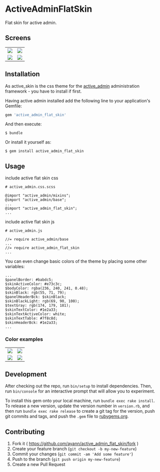 # ActiveAdminFlatSkin

Flat skin for active admin.

## Screens

<table>
  <tr>
    <td>
      <a href="./doc/active-skin-login.png"><img src="./doc/active-skin-login.png"></a>
    </td>
    <td>
      <a href="./doc/active-skin-menu.png"><img src="./doc/active-skin-menu.png"></a>
    </td>
  </tr>
  <tr>
    <td>
      <a href="./doc/active-skin-users.png"><img src="./doc/active-skin-users.png"></a>
    </td>
    <td>
      <a href="./doc/active-skin-edit.png"><img src="./doc/active-skin-edit.png"></a>
    </td>
  </tr>
</table>

## Installation

As active_skin is the css theme for the [active_admin](https://github.com/gregbell/active_admin) administration framework - you have to install if first.

Having active admin installed add the following line to your application's Gemfile:

```ruby
gem 'active_admin_flat_skin'
```

And then execute:

    $ bundle

Or install it yourself as:

    $ gem install active_admin_flat_skin


## Usage

include active flat skin css

    # active_admin.css.scss

    @import "active_admin/mixins";
    @import "active_admin/base";
    ...
    @import "active_admin_flat_skin";
    ...

include active flat skin js

    # active_admin.js

    //= require active_admin/base
    ...
    //= require active_admin_flat_skin
    ...

You can even change basic colors of the theme by placing some other variables:

    ...
    $panelBorder: #babdc5;
    $skinActiveColor: #e73c3c;
    $bodyColor: rgba(236, 240, 241, 0.48);
    $skinBlack: rgb(55, 71, 79);
    $panelHeaderBck: $skinBlack;
    $skinBlackLight: rgb(69, 90, 100);
    $textGray: rgb(174, 179, 181);
    $skinTextColor: #1e2a33;
    $skinTextActiveColor: white;
    $skinTextTable: #7f8c8d;
    $skinHeaderBck: #1e2a33;
    ...

### Color examples

<table>
  <tr>
    <td>
      <a href="./doc/color1.png"><img src="./doc/color1.png"></a>
    </td>
    <td>
      <a href="./doc/color2.png"><img src="./doc/color2.png"></a>
    </td>
  </tr>
  <tr>
    <td>
      <a href="./doc/color3.png"><img src="./doc/color3.png"></a>
    </td>
    <td>
      <a href="./doc/color4.png"><img src="./doc/color4.png"></a>
    </td>
  </tr>
</table>

## Development

After checking out the repo, run `bin/setup` to install dependencies. Then, run `bin/console` for an interactive prompt that will allow you to experiment.

To install this gem onto your local machine, run `bundle exec rake install`. To release a new version, update the version number in `version.rb`, and then run `bundle exec rake release` to create a git tag for the version, push git commits and tags, and push the `.gem` file to [rubygems.org](https://rubygems.org).

## Contributing

1. Fork it ( https://github.com/ayann/active_admin_flat_skin/fork )
2. Create your feature branch (`git checkout -b my-new-feature`)
3. Commit your changes (`git commit -am 'Add some feature'`)
4. Push to the branch (`git push origin my-new-feature`)
5. Create a new Pull Request
